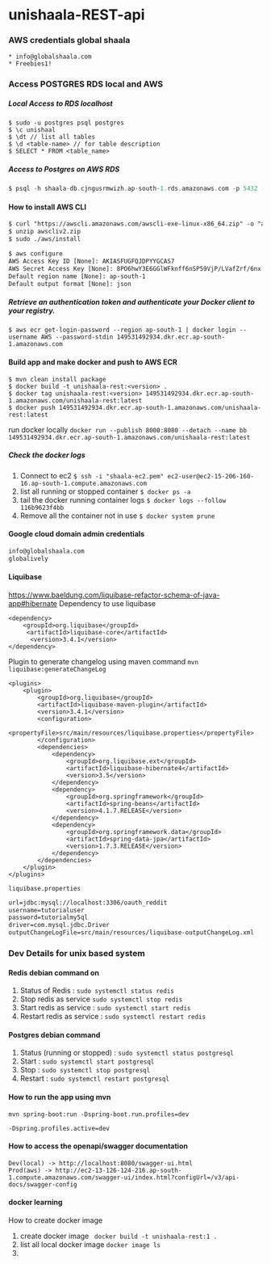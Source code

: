 # unishaala-REST-api
### AWS credentials global shaala
```text
* info@globalshaala.com
* Freebies1!
```
### Access POSTGRES RDS local and AWS
##### Local Access to RDS localhost 
```text
$ sudo -u postgres psql postgres
$ \c unishaal
$ \dt // list all tables
$ \d <table-name> // for table description
$ SELECT * FROM <table_name>
```
##### Access to Postgres on AWS RDS
```groovy
$ psql -h shaala-db.cjngusrmwizh.ap-south-1.rds.amazonaws.com -p 5432 -U postgres -W postgres
```
#### How to install AWS CLI 
```html
$ curl "https://awscli.amazonaws.com/awscli-exe-linux-x86_64.zip" -o "awscliv2.zip"
$ unzip awscliv2.zip
$ sudo ./aws/install

$ aws configure
AWS Access Key ID [None]: AKIASFUGFQJDPYYGCAS7
AWS Secret Access Key [None]: 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
Default region name [None]: ap-south-1
Default output format [None]: json
```
##### Retrieve an authentication token and authenticate your Docker client to your registry.
```text
$ aws ecr get-login-password --region ap-south-1 | docker login --username AWS --password-stdin 149531492934.dkr.ecr.ap-south-1.amazonaws.com
```
#### Build app and make docker and push to AWS ECR
```text
$ mvn clean install package
$ docker build -t unishaala-rest:<version> .
$ docker tag unishaala-rest:<version> 149531492934.dkr.ecr.ap-south-1.amazonaws.com/unishaala-rest:latest
$ docker push 149531492934.dkr.ecr.ap-south-1.amazonaws.com/unishaala-rest:latest
```

run docker locally 
`docker run --publish 8000:8080 --detach --name bb 149531492934.dkr.ecr.ap-south-1.amazonaws.com/unishaala-rest:latest`
##### Check the docker logs
1. Connect to ec2                           `$ ssh -i "shaala-ec2.pem" ec2-user@ec2-15-206-160-16.ap-south-1.compute.amazonaws.com`
2. list all running or stopped container    `$ docker ps -a`
3. tail the docker running container logs   `$ docker logs --follow 116b9623f4bb`
4. Remove all the container not in use      `$ docker system prune`
#### Google cloud domain admin credentials
```html
info@globalshaala.com
globalively
```
#### Liquibase 
https://www.baeldung.com/liquibase-refactor-schema-of-java-app#hibernate
Dependency to use liquibase
```text
<dependency>
    <groupId>org.liquibase</groupId>
     <artifactId>liquibase-core</artifactId>
      <version>3.4.1</version>
</dependency>
```
Plugin to generate changelog using maven command `mvn liquibase:generateChangeLog`
```text
<plugins>
    <plugin>
        <groupId>org.liquibase</groupId>
        <artifactId>liquibase-maven-plugin</artifactId>
        <version>3.4.1</version>
        <configuration>                  
            <propertyFile>src/main/resources/liquibase.properties</propertyFile>
        </configuration> 
        <dependencies>
            <dependency>
                <groupId>org.liquibase.ext</groupId>
                <artifactId>liquibase-hibernate4</artifactId>
                <version>3.5</version>
            </dependency>
            <dependency>
                <groupId>org.springframework</groupId>
                <artifactId>spring-beans</artifactId>
                <version>4.1.7.RELEASE</version>
            </dependency>
            <dependency>
                <groupId>org.springframework.data</groupId>
                <artifactId>spring-data-jpa</artifactId>
                <version>1.7.3.RELEASE</version>
            </dependency>
        </dependencies>               
    </plugin> 
</plugins>
```
`liquibase.properties`
```html 
url=jdbc:mysql://localhost:3306/oauth_reddit
username=tutorialuser
password=tutorialmy5ql
driver=com.mysql.jdbc.Driver
outputChangeLogFile=src/main/resources/liquibase-outputChangeLog.xml
```

### Dev Details for unix based system

#### Redis debian command on 
1. Status of Redis : `sudo systemctl status redis`
2. Stop redis as service `sudo systemctl stop redis`
3. Start redis as service : `sudo systemctl start redis`
4. Restart redis as service : `sudo systemctl restart redis`
#### Postgres debian command 
1. Status (running or stopped) : `sudo systemctl status postgresql`
2. Start : `sudo systemctl start postgresql`
3. Stop : `sudo systemctl stop postgresql`
4. Restart : `sudo systemctl restart postgresql`


#### How to run the app using mvn
```text
mvn spring-boot:run -Dspring-boot.run.profiles=dev
```
```text
-Dspring.profiles.active=dev
```
#### How to access the openapi/swagger documentation
```text
Dev(local) -> http://localhost:8080/swagger-ui.html
Prod(aws) -> http://ec2-13-126-124-216.ap-south-1.compute.amazonaws.com/swagger-ui/index.html?configUrl=/v3/api-docs/swagger-config
```
#### docker learning

How to create docker image
1. create docker image ` docker build -t unishaala-rest:1 .`
2. list all local docker image `docker image ls`
3. 
